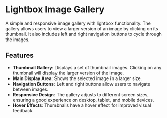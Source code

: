 # Lightbox Image Gallery

A simple and responsive image gallery with lightbox functionality. The gallery allows users to view a larger version of an image by clicking on its thumbnail. It also includes left and right navigation buttons to cycle through the images.

## Features

- **Thumbnail Gallery**: Displays a set of thumbnail images. Clicking on any thumbnail will display the larger version of the image.
- **Main Display Area**: Shows the selected image in a larger size.
- **Navigation Buttons**: Left and right buttons allow users to navigate between images.
- **Responsive Design**: The gallery adjusts to different screen sizes, ensuring a good experience on desktop, tablet, and mobile devices.
- **Hover Effects**: Thumbnails have a hover effect for improved visual feedback.

